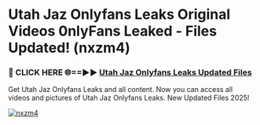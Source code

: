 # Utah Jaz Onlyfans Leaks Original Videos 0nlyFans Leaked - Files Updated! (nxzm4)

<h3>🔴 CLICK HERE 🌐==►► <a href="https://tinyurl.com/3hn5wdd3" rel="nofollow">Utah Jaz Onlyfans Leaks Updated Files</a></h3>

Get Utah Jaz Onlyfans Leaks and all content. Now you can access all videos and pictures of Utah Jaz Onlyfans Leaks. New Updated Files 2025!

[![nxzm4](https://i.imgur.com/4HnBqBT.gif)](https://tinyurl.com/3hn5wdd3)
